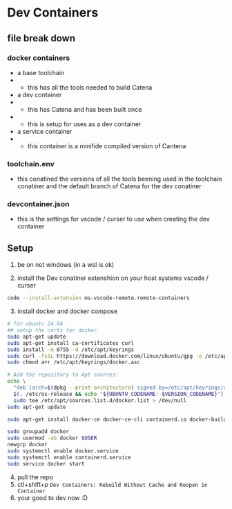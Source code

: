 # Dev Containers

## file break down

### docker containers

- a base toolchain
- - this has all the tools needed to build Catena
- a dev container
- - this has Catena and has been built once
- - this is setup for uses as a dev container
- a service container
- - this container is a minifide compiled version of Cantena

### toolchain.env
- this conatined the versions of all the tools beening used in the toolchain conatiner and the default branch of Catena for the dev conatiner

### devcontainer.json
- this is the settings for vscode / curser to use when creating the dev container

## Setup
1. be on not windows (in a wsl is ok)

2. install the Dev conatiner extenshion on your host systems vscode / curser
```sh
code --install-extension ms-vscode-remote.remote-containers
```

3. install docker and docker compose
```sh
# for ubuntu 24.04
## setup the certs for docker
sudo apt-get update
sudo apt-get install ca-certificates curl
sudo install -m 0755 -d /etc/apt/keyrings
sudo curl -fsSL https://download.docker.com/linux/ubuntu/gpg -o /etc/apt/keyrings/docker.asc
sudo chmod a+r /etc/apt/keyrings/docker.asc

# Add the repository to Apt sources:
echo \
  "deb [arch=$(dpkg --print-architecture) signed-by=/etc/apt/keyrings/docker.asc] https://download.docker.com/linux/ubuntu \
  $(. /etc/os-release && echo "${UBUNTU_CODENAME:-$VERSION_CODENAME}") stable" | \
  sudo tee /etc/apt/sources.list.d/docker.list > /dev/null
sudo apt-get update
```
```sh
sudo apt-get install docker-ce docker-ce-cli containerd.io docker-buildx-plugin docker-compose-plugin

sudo groupadd docker
sudo usermod -aG docker $USER
newgrp docker
sudo systemctl enable docker.service
sudo systemctl enable containerd.service
sudo service docker start
```

4. pull the repo
5. ctl+shift+p `Dev Containers: Rebuild Without Cache and Reopen in Container`
6. your good to dev now :D
